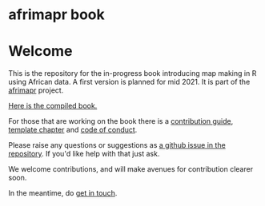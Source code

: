 # afrimapr book

# Welcome

This is the repository for the in-progress book introducing map making in R using African data. A first version is planned for mid 2021. It is part of the [afrimapr](https://afrimapr.github.io/afrimapr.website/) project.

[Here is the compiled book.](https://afrimapr.github.io/afrimapr-book/)

For those that are working on the book there is a [contribution guide](https://github.com/afrimapr/afrimapr-book/blob/main/CONTRIBUTION_GUIDE.md), [template chapter](https://github.com/afrimapr/afrimapr-book/blob/main/16-template.Rmd) and [code of conduct](https://github.com/afrimapr/afrimapr-book/blob/main/CODE_OF_CONDUCT.md).

Please raise any questions or suggestions as [a github issue in the repository](https://github.com/afrimapr/afrimapr-book/issues). If you'd like help with that just ask.

We welcome contributions, and will make avenues for contribution clearer soon.

In the meantime, do [get in touch](https://afrimapr.github.io/afrimapr.website/get-involved/).
